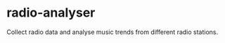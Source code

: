 radio-analyser
==============

Collect radio data and analyse music trends from different radio stations.
